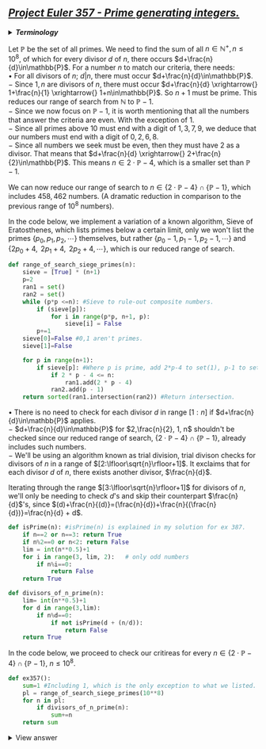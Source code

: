 ## [*Project Euler 357 - Prime generating integers.*](https://projecteuler.net/problem=357 "Go to problem page.")
  
<details>
  <summary><b><i>Terminology</i></b></summary>  
  <i><a href="https://en.wikipedia.org/wiki/Sieve_of_Eratosthenes">Sieve of Eratosthenes</a></i> - An easy to implement algorithm for finding all prime numbers up to any given limit.
  
[![name](https://upload.wikimedia.org/wikipedia/commons/b/b9/Sieve_of_Eratosthenes_animation.gif)]()  

<i><a href="https://en.wikipedia.org/wiki/Trial_division">Division by Trial</a></i> - An algorithm to find all divisors of an integer.  
  <h2> </h2>
</details>  

Let $\mathbb{P}$ be the set of all primes. We need to find the sum of all $n\in\mathbb{N^{+}}, n\leq10^{8}$, of which for every divisor $d$ of $n$, there occurs $d+\frac{n}{d}\in\mathbb{P}$.
For a number $n$ to match our criteria, there needs:  
$\bullet\text{ }\text{ }\text{ }$ For all divisors of $n$; $d|n$, there must occur $d+\frac{n}{d}\in\mathbb{P}$.  
$-\text{ }\text{ }\text{ }$ Since $1,n$ are divisors of $n$, there must occur $d+\frac{n}{d} \xrightarrow{} 1+\frac{n}{1} \xrightarrow{} 1+n\in\mathbb{P}$. So $n+1$ must be prime. This reduces our range of search from $\mathbb{N}$ to $\mathbb{P}-1$.  
$-\text{ }\text{ }\text{ }$ Since we now focus on $\mathbb{P}-1$, it is worth mentioning that all the numbers that answer the criteria are even. With the exception of $1$.  
$-\text{ }\text{ }\text{ }$ Since all primes above $10$ must end with a digit of $1,3,7,9$, we deduce that our numbers must end with a digit of $0,2,6,8$.  
$-\text{ }\text{ }\text{ }$ Since all numbers we seek must be even, then they must have $2$ as a divisor. That means that $d+\frac{n}{d} \xrightarrow{} 2+\frac{n}{2}\in\mathbb{P}$. This means $n\in2\cdot\mathbb{P}-4$, which is a smaller set than $\mathbb{P}-1$.  
  
We can now reduce our range of search to $n\in\{2\cdot\mathbb{P}-4\}\cap\{\mathbb{P}-1\}$, which includes $458,462$ numbers. (A dramatic reduction in comparison to the previous range of $10^{8}$ numbers).  
  
In the code below, we implement a variation of a known algorithm, Sieve of Eratosthenes, which lists primes below a certain limit, only we won't list the primes $\{p_{0},p_{1},p_{2},\cdots\}$ themselves, but rather $\{p_{0}-1,p_{1}-1,p_{2}-1,\cdots\}$ and $\{2p_{0} + 4,\text{ }2p_{1} + 4,\text{ }2p_{2} + 4,\cdots\}$, which is our reduced range of search.

```python
def range_of_search_siege_primes(n):
    sieve = [True] * (n+1)
    p=2
    ran1 = set()
    ran2 = set()
    while (p*p <=n): #Sieve to rule-out composite numbers.
        if (sieve[p]):
            for i in range(p*p, n+1, p):
                sieve[i] = False
        p+=1
    sieve[0]=False #0,1 aren't primes.
    sieve[1]=False

    for p in range(n+1):
        if sieve[p]: #Where p is prime, add 2*p-4 to set(1), p-1 to set(2).
            if 2 * p - 4 <= n:
                ran1.add(2 * p - 4)
            ran2.add(p - 1)
    return sorted(ran1.intersection(ran2)) #Return intersection.
```
 $\bullet\text{ }\text{ }\text{ }$ There is no need to check for each divisor $d$ in range $[1:n]$ if $d+\frac{n}{d}\in\mathbb{P}$ applies.  
$-\text{ }\text{ }\text{ }$ $d+\frac{n}{d}\in\mathbb{P}$ for $2,\frac{n}{2}, 1, n$ shouldn't be checked since our reduced range of search, $\{2\cdot\mathbb{P}-4\}\cap\{\mathbb{P}-1\}$, already includes such numbers.  
$-\text{ }\text{ }\text{ }$ We'll be using an algorithm known as trial division, trial divison checks for divisors of $n$ in a range of $[2:\lfloor\sqrt{n}\rfloor+1]$. It exclaims that for each divisor $d$ of $n$, there exists another divisor, $\frac{n}{d}$.  
  
Iterating through the range $[3:\lfloor\sqrt{n}\rfloor+1]$ for divisors of $n$, we'll only be needing to check $d$'s and skip their counterpart $\frac{n}{d}$'s, since $(d)+\frac{n}{(d)}=(\frac{n}{d})+\frac{n}{(\frac{n}{d})}=\frac{n}{d} + d$.

```python
def isPrime(n): #isPrime(n) is explained in my solution for ex 387.
    if n==2 or n==3: return True
    if n%2==0 or n<2: return False
    lim = int(n**0.5)+1
    for i in range(3, lim, 2):   # only odd numbers
        if n%i==0:
            return False
    return True

def divisors_of_n_prime(n):
    lim= int(n**0.5)+1
    for d in range(3,lim):
        if n%d==0:
            if not isPrime(d + (n/d)):
                return False
    return True
```
In the code below, we proceed to check our critireas for every $n\in\{2\cdot\mathbb{P}-4\}\cap\{\mathbb{P}-1\}$, $n\leq 10^{8}$.  

```python
def ex357():
    sum=1 #Including 1, which is the only exception to what we listed.
    pl = range_of_search_siege_primes(10**8)
    for n in pl:
        if divisors_of_n_prime(n):
            sum+=n
    return sum
```

<details>
  <summary>View answer</summary>  
As such, the sum of all such numbers is $1739023853137.$  
It takes the computer $22.908$ seconds to compute our range of search, and additional $32.842$ seconds to compute the sum. A total of $55.750$ seconds.
</details>
